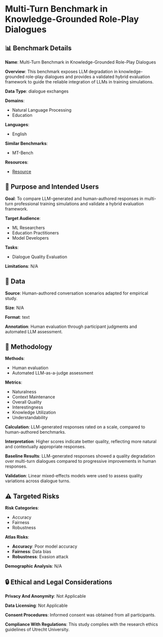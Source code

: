 # Multi-Turn Benchmark in Knowledge-Grounded Role-Play Dialogues

## 📊 Benchmark Details

**Name**: Multi-Turn Benchmark in Knowledge-Grounded Role-Play Dialogues

**Overview**: This benchmark exposes LLM degradation in knowledge-grounded role-play dialogues and provides a validated hybrid evaluation framework to guide the reliable integration of LLMs in training simulations.

**Data Type**: dialogue exchanges

**Domains**:
- Natural Language Processing
- Education

**Languages**:
- English

**Similar Benchmarks**:
- MT-Bench

**Resources**:
- [Resource](N/A)

## 🎯 Purpose and Intended Users

**Goal**: To compare LLM-generated and human-authored responses in multi-turn professional training simulations and validate a hybrid evaluation framework.

**Target Audience**:
- ML Researchers
- Education Practitioners
- Model Developers

**Tasks**:
- Dialogue Quality Evaluation

**Limitations**: N/A

## 💾 Data

**Source**: Human-authored conversation scenarios adapted for empirical study.

**Size**: N/A

**Format**: text

**Annotation**: Human evaluation through participant judgments and automated LLM assessment.

## 🔬 Methodology

**Methods**:
- Human evaluation
- Automated LLM-as-a-judge assessment

**Metrics**:
- Naturalness
- Context Maintenance
- Overall Quality
- Interestingness
- Knowledge Utilization
- Understandability

**Calculation**: LLM-generated responses rated on a scale, compared to human-authored benchmarks.

**Interpretation**: Higher scores indicate better quality, reflecting more natural and contextually appropriate responses.

**Baseline Results**: LLM-generated responses showed a quality degradation over multi-turn dialogues compared to progressive improvements in human responses.

**Validation**: Linear mixed-effects models were used to assess quality variations across dialogue turns.

## ⚠️ Targeted Risks

**Risk Categories**:
- Accuracy
- Fairness
- Robustness

**Atlas Risks**:
- **Accuracy**: Poor model accuracy
- **Fairness**: Data bias
- **Robustness**: Evasion attack

**Demographic Analysis**: N/A

## 🔒 Ethical and Legal Considerations

**Privacy And Anonymity**: Not Applicable

**Data Licensing**: Not Applicable

**Consent Procedures**: Informed consent was obtained from all participants.

**Compliance With Regulations**: This study complies with the research ethics guidelines of Utrecht University.
